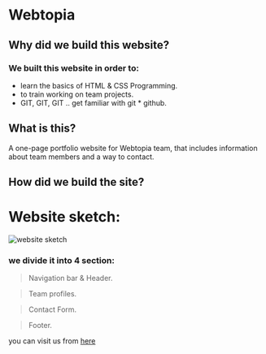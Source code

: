 # Webtopia

## Why did we build this website?
### We built this website in order to:
* learn the basics of HTML & CSS Programming.
* to train working on team projects.
* GIT, GIT, GIT .. get familiar with git * github.

## What is this?
A  one-page portfolio website for Webtopia team, that includes information about team members and a way to contact.

## How did we build the site?
# Website sketch:

![website sketch ](http://store4.up-00.com/2017-07/149986694657491.jpg "Website sketch")


### we divide it into 4 section:
> Navigation bar & Header.

> Team profiles.

> Contact Form.

> Footer.

you can visit us from [here](https://facg2.github.io/webtopia/)
